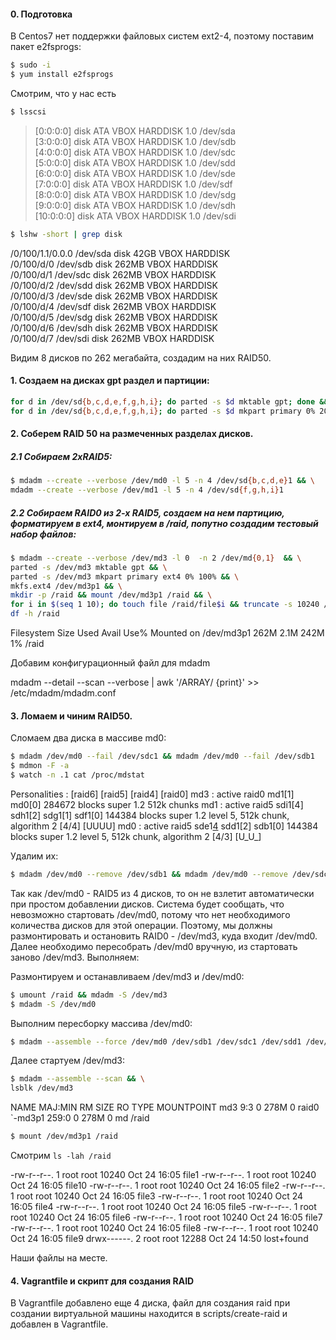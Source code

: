 #### 0. Подготовка

В Centos7 нет поддержки файловых систем ext2-4, поэтому поставим пакет e2fsprogs:
```sh
$ sudo -i
$ yum install e2fsprogs
```

Смотрим, что у нас есть

```sh
$ lsscsi
```

>[0:0:0:0]    disk    ATA      VBOX HARDDISK    1.0   /dev/sda \
>[3:0:0:0]    disk    ATA      VBOX HARDDISK    1.0   /dev/sdb \
>[4:0:0:0]    disk    ATA      VBOX HARDDISK    1.0   /dev/sdc \
>[5:0:0:0]    disk    ATA      VBOX HARDDISK    1.0   /dev/sdd \
>[6:0:0:0]    disk    ATA      VBOX HARDDISK    1.0   /dev/sde \
>[7:0:0:0]    disk    ATA      VBOX HARDDISK    1.0   /dev/sdf \
>[8:0:0:0]    disk    ATA      VBOX HARDDISK    1.0   /dev/sdg \
>[9:0:0:0]    disk    ATA      VBOX HARDDISK    1.0   /dev/sdh \
>[10:0:0:0]   disk    ATA      VBOX HARDDISK    1.0   /dev/sdi 

```sh
$ lshw -short | grep disk
```

>>>
/0/100/1.1/0.0.0    /dev/sda   disk        42GB VBOX HARDDISK \
/0/100/d/0          /dev/sdb   disk        262MB VBOX HARDDISK \
/0/100/d/1          /dev/sdc   disk        262MB VBOX HARDDISK \
/0/100/d/2          /dev/sdd   disk        262MB VBOX HARDDISK \
/0/100/d/3          /dev/sde   disk        262MB VBOX HARDDISK \
/0/100/d/4          /dev/sdf   disk        262MB VBOX HARDDISK \
/0/100/d/5          /dev/sdg   disk        262MB VBOX HARDDISK \
/0/100/d/6          /dev/sdh   disk        262MB VBOX HARDDISK \
/0/100/d/7          /dev/sdi   disk        262MB VBOX HARDDISK 
>>>

Видим 8 дисков по 262 мегабайта, создадим на них RAID50.

#### 1. Создаем на дисках gpt раздел и партиции:

```sh
for d in /dev/sd{b,c,d,e,f,g,h,i}; do parted -s $d mktable gpt; done && \
for d in /dev/sd{b,c,d,e,f,g,h,i}; do parted -s $d mkpart primary 0% 20% && parted -s $d mkpart primary 20% 90% && parted -s $d mkpart 90% 100%; done
```

#### 2. Соберем RAID 50 на размеченных разделах дисков.

##### 2.1 Собираем 2xRAID5:
```sh
$ mdadm --create --verbose /dev/md0 -l 5 -n 4 /dev/sd{b,c,d,e}1 && \
mdadm --create --verbose /dev/md1 -l 5 -n 4 /dev/sd{f,g,h,i}1
```

##### 2.2 Собираем RAID0 из 2-х RAID5, создаем на нем партицию, форматируем в ext4, монтируем в /raid, попутно создадим тестовый набор файлов:

```sh
$ mdadm --create --verbose /dev/md3 -l 0  -n 2 /dev/md{0,1}  && \
parted -s /dev/md3 mktable gpt && \
parted -s /dev/md3 mkpart primary ext4 0% 100% && \
mkfs.ext4 /dev/md3p1 && \
mkdir -p /raid && mount /dev/md3p1 /raid && \
for i in $(seq 1 10); do touch file /raid/file$i && truncate -s 10240 /raid/file$i; done && \
df -h /raid
```
>>>
Filesystem      Size  Used Avail Use% Mounted on
/dev/md3p1      262M  2.1M  242M   1% /raid
>>>

Добавим конфигурационный файл для mdadm 

mdadm --detail --scan --verbose | awk '/ARRAY/ {print}' >> /etc/mdadm/mdadm.conf

#### 3. Ломаем и чиним RAID50.

Сломаем два диска в массиве md0:
```sh
$ mdadm /dev/md0 --fail /dev/sdc1 && mdadm /dev/md0 --fail /dev/sdb1
$ mdmon -F -a 
$ watch -n .1 cat /proc/mdstat
```
>>>
Personalities : [raid6] [raid5] [raid4] [raid0] 
md3 : active raid0 md1[1] md0[0]
      284672 blocks super 1.2 512k chunks
md1 : active raid5 sdi1[4] sdh1[2] sdg1[1] sdf1[0]
      144384 blocks super 1.2 level 5, 512k chunk, algorithm 2 [4/4] [UUUU]
md0 : active raid5 sde1[4](F) sdd1[2] sdb1[0]
      144384 blocks super 1.2 level 5, 512k chunk, algorithm 2 [4/3] [U_U_]
>>>

Удалим их:

```sh
$ mdadm /dev/md0 --remove /dev/sdb1 && mdadm /dev/md0 --remove /dev/sdc1
```

Так как /dev/md0 - RAID5 из 4 дисков, то он не взлетит автоматически при простом добавлении дисков. Cистема будет сообщать, что невозможно стартовать /dev/md0, потому что нет необходимого количества дисков для этой операции. Поэтому, мы должны  размонтировать и остановить RAID0 - /dev/md3, куда входит /dev/md0. Далее необходимо пересобрать /dev/md0 вручную, из стартовать заново /dev/md3. Выполняем:

Размонтируем и останавливаем /dev/md3 и /dev/md0:

```sh
$ umount /raid && mdadm -S /dev/md3
$ mdadm -S /dev/md0
```

Выполним пересборку массива /dev/md0:
```sh
$ mdadm --assemble --force /dev/md0 /dev/sdb1 /dev/sdc1 /dev/sdd1 /dev/sde1
```

Далее стартуем /dev/md3:

```sh
$ mdadm --assemble --scan && \
lsblk /dev/md3
```

>>>
NAME    MAJ:MIN RM  SIZE RO TYPE  MOUNTPOINT
md3       9:3    0  278M  0 raid0 
`-md3p1 259:0    0  278M  0 md    /raid
>>>

```sh
$ mount /dev/md3p1 /raid
```

Cмотрим `ls -lah /raid` 

>>>
-rw-r--r--. 1 root root 10240 Oct 24 16:05 file1
-rw-r--r--. 1 root root 10240 Oct 24 16:05 file10
-rw-r--r--. 1 root root 10240 Oct 24 16:05 file2
-rw-r--r--. 1 root root 10240 Oct 24 16:05 file3
-rw-r--r--. 1 root root 10240 Oct 24 16:05 file4
-rw-r--r--. 1 root root 10240 Oct 24 16:05 file5
-rw-r--r--. 1 root root 10240 Oct 24 16:05 file6
-rw-r--r--. 1 root root 10240 Oct 24 16:05 file7
-rw-r--r--. 1 root root 10240 Oct 24 16:05 file8
-rw-r--r--. 1 root root 10240 Oct 24 16:05 file9
drwx------. 2 root root 12288 Oct 24 14:50 lost+found
>>>

Наши файлы на месте.

#### 4. Vagrantfile и скрипт для создания RAID 

В Vagrantfile добавлено еще 4 диска, файл для создания raid при создании виртуальной машины находится в scripts/create-raid и добавлен в Vagrantfile.
